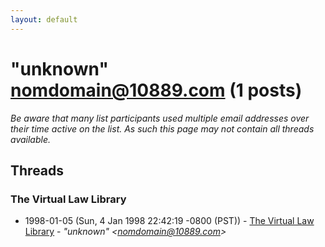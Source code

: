 ```yaml
---
layout: default
---
```


# "unknown" <nomdomain@10889.com> (1 posts)

_Be aware that many list participants used multiple email addresses over their time active on the list. As such this page may not contain all threads available._

## Threads

### The Virtual Law Library
+ 1998-01-05 (Sun, 4 Jan 1998 22:42:19 -0800 (PST)) - [The Virtual Law Library](/archive/1998/01/7cf476a8efabc6157716350d9fb592aff04942280a8fa3fa8c014b57f4f81e9b) - _"unknown" \<nomdomain@10889.com\>_

